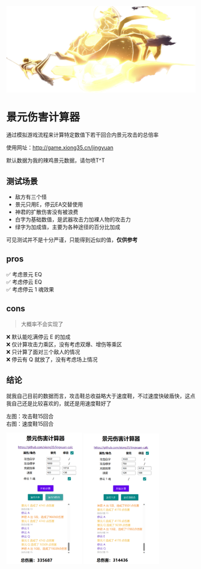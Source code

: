 <div align="center" id="top">
  <img width="600" src="docs/imgs/神君.png" alt="Werewolf Logo" />
</div>

# 景元伤害计算器

通过模拟游戏流程来计算特定数值下若干回合内景元攻击的总倍率

使用网址：<http://game.xiong35.cn/jingyuan>

默认数据为我的辣鸡景元数据，请勿喷T^T

## 测试场景

- 敌方有三个怪
- 景元只用E，停云EA交替使用
- 神君的扩散伤害没有被浪费
- 白字为基础数值，是武器攻击力加裸人物的攻击力
- 绿字为加成值，主要为各种途径的百分比加成

可见测试并不是十分严谨，只能得到近似的值，**仅供参考**

## pros

✅ 考虑景元 EQ  
✅ 考虑停云 EQ  
✅ 考虑停云 1 魂效果

## cons

> 大概率不会实现了

❌ 默认能吃满停云 E 的加成  
❌ 仅计算攻击力乘区，没有考虑双爆、增伤等乘区  
❌ 只计算了面对三个敌人的情况  
❌ 停云有 Q 就放了，没有考虑场上情况

## 结论

就我自己目前的数据而言，攻击鞋总收益略大于速度鞋，不过速度快破盾快，这点我自己还是比较喜欢的，就还是用速度鞋好了

左图：攻击鞋15回合  
右图：速度鞋15回合

<div>
    <img src="docs/imgs/攻击鞋15回合.png" alt="Image 1" width="40%" />
    <img src="docs/imgs/速度鞋15回合.png" alt="Image 2" width="40%" />
</div>

